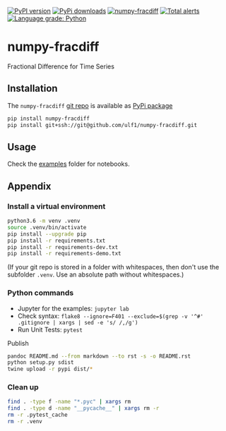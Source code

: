 [![PyPI version](https://badge.fury.io/py/numpy-fracdiff.svg)](https://badge.fury.io/py/numpy-fracdiff)
[![PyPi downloads](https://img.shields.io/pypi/dm/numpy-fracdiff)](https://img.shields.io/pypi/dm/numpy-fracdiff)
[![numpy-fracdiff](https://snyk.io/advisor/python/numpy-fracdiff/badge.svg)](https://snyk.io/advisor/python/numpy-fracdiff)
[![Total alerts](https://img.shields.io/lgtm/alerts/g/ulf1/numpy-fracdiff.svg?logo=lgtm&logoWidth=18)](https://lgtm.com/projects/g/ulf1/numpy-fracdiff/alerts/)
[![Language grade: Python](https://img.shields.io/lgtm/grade/python/g/ulf1/numpy-fracdiff.svg?logo=lgtm&logoWidth=18)](https://lgtm.com/projects/g/ulf1/numpy-fracdiff/context:python)

# numpy-fracdiff
Fractional Difference for Time Series

## Installation
The `numpy-fracdiff` [git repo](http://github.com/ulf1/numpy-fracdiff) is available as [PyPi package](https://pypi.org/project/numpy-fracdiff)

```sh
pip install numpy-fracdiff
pip install git+ssh://git@github.com/ulf1/numpy-fracdiff.git
```

## Usage
Check the [examples](https://github.com/ulf1/fracdiff/tree/master/examples) folder for notebooks.


## Appendix

### Install a virtual environment

```sh
python3.6 -m venv .venv
source .venv/bin/activate
pip install --upgrade pip
pip install -r requirements.txt
pip install -r requirements-dev.txt
pip install -r requirements-demo.txt
```

(If your git repo is stored in a folder with whitespaces, then don't use the subfolder `.venv`. Use an absolute path without whitespaces.)

### Python commands

* Jupyter for the examples: `jupyter lab`
* Check syntax: `flake8 --ignore=F401 --exclude=$(grep -v '^#' .gitignore | xargs | sed -e 's/ /,/g')`
* Run Unit Tests: `pytest`

Publish

```sh
pandoc README.md --from markdown --to rst -s -o README.rst
python setup.py sdist 
twine upload -r pypi dist/*
```

### Clean up 

```sh
find . -type f -name "*.pyc" | xargs rm
find . -type d -name "__pycache__" | xargs rm -r
rm -r .pytest_cache
rm -r .venv
```
